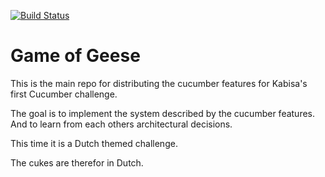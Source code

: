[![Build Status](https://travis-ci.org/matthijsgroen/game-of-geese.svg)](https://travis-ci.org/matthijsgroen/game-of-geese)

Game of Geese
=============

This is the main repo for distributing the cucumber features for
Kabisa's first Cucumber challenge.

The goal is to implement the system described by the cucumber features.
And to learn from each others architectural decisions.

This time it is a Dutch themed challenge.

The cukes are therefor in Dutch.

